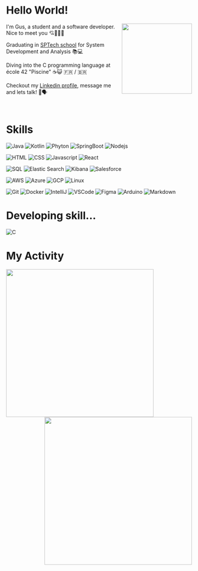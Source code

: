# Hello World!

<img width="190px" align="right" src="/assets/img/maingif.gif">

I'm Gus, a student and a software developer. Nice to meet you 💘👨‍💻🍵

Graduating in <a target="_blank" href="https://www.sptech.school/">SPTech school</a> for System Development and Analysis 📚💻

Diving into the C programming language at école 42 "Piscine" ☕😺 🇫🇷 / 🇧🇷

Checkout my <a target="_blank" href="https://www.linkedin.com/in/gustavooliveiraaa/"> Linkedin profile</a>, message me and lets talk! 🐶🗣️

&emsp;

# Skills
![Java](https://img.shields.io/badge/Java-ed1515?style=for-the-badge) ![Kotlin](https://img.shields.io/badge/Kotlin-ae35e6?style=for-the-badge&labelColor=232F3E&logo=kotlin&logoColor=ae35e6) ![Phyton](https://img.shields.io/badge/python-3670A0?style=for-the-badge&logo=python&logoColor=ffdd54) ![SpringBoot](https://img.shields.io/badge/SpringBoot-6DB33F?style=for-the-badge&labelColor=232F3E&logo=springboot&logoColor=6DB33F) ![Nodejs](https://img.shields.io/badge/Nodejs-3C873A?style=for-the-badge&labelColor=black&logo=nodedotjs&logoColor=3C873A)

![HTML](https://img.shields.io/badge/HTML-E34F26?style=for-the-badge&logo=html5&logoColor=white) ![CSS](https://img.shields.io/badge/CSS-1572B6?style=for-the-badge&logo=css3&logoColor=white) ![Javascript](https://img.shields.io/badge/Javascript-F0DB4F?style=for-the-badge&labelColor=black&logo=javascript&logoColor=F0DB4F) ![React](https://img.shields.io/badge/-React-61DBFB?style=for-the-badge&labelColor=black&logo=react&logoColor=61DBFB)

![SQL](https://img.shields.io/badge/sql-4479A1?style=for-the-badge&labelColor=white&logo=mysql&logoColor=4479A1) ![Elastic Search](https://img.shields.io/badge/elastic-yellow?style=for-the-badge&logo=elasticsearch&labelColor=232F3E) ![Kibana](https://img.shields.io/badge/kibana-cyan?style=for-the-badge&logo=kibana&labelColor=232F3E) ![Salesforce](https://img.shields.io/badge/Salesforce-00A1E0?style=for-the-badge&logo=salesforce&logoColor=white)

![AWS](https://img.shields.io/badge/AWS-FF9900?style=for-the-badge&labelColor=232F3E&logo=amazon-web-services&logoColor=FF9900) ![Azure](https://img.shields.io/badge/Azure-0080ff?style=for-the-badge) ![GCP](https://img.shields.io/badge/google_cloud_plataform-4285F4?style=for-the-badge&labelColor=white&logo=google-cloud&logoColor=4285F4) ![Linux](https://img.shields.io/badge/Linux-black?style=for-the-badge&logo=linux&labelColor=FCC624&logoColor=black) 

![Git](https://img.shields.io/badge/Git-F05032?style=for-the-badge&logo=git&logoColor=white) ![Docker](https://img.shields.io/badge/Docker-2496ED?style=for-the-badge&logo=docker&logoColor=white) ![IntelliJ](https://img.shields.io/badge/Intellij_IDEA-black?style=for-the-badge&logo=intellij-idea&logoColor=white) ![VSCode](https://img.shields.io/badge/vs_code-0078d7?style=for-the-badge&logo=visual%20studio&logoColor=white) ![Figma](https://img.shields.io/badge/Figma-black?style=for-the-badge&logo=figma&logoColor=white) ![Arduino](https://img.shields.io/badge/Arduino-white?style=for-the-badge&logo=arduino&logoColor=00878F) ![Markdown](https://img.shields.io/badge/Markdown-000000?style=for-the-badge&logo=markdown&logoColor=white)

# Developing skill...

 ![C](https://img.shields.io/badge/C_Languague-A8B9CC?style=for-the-badge&labelColor=white&logo=c&logoColor=A8B9CC)

# My Activity

<a href="https://wakatime.com"><img width="400px" align="left" src="https://wakatime.com/share/@4ca7ada9-d058-4862-aa73-c5a1f1330813/064121c3-4b6d-436f-9849-5fe45c209f31.png" /></a>
<a href="https://wakatime.com"><img width="400px" align="right" src="https://wakatime.com/share/@4ca7ada9-d058-4862-aa73-c5a1f1330813/fa8e7005-3a5f-4112-a2c0-5bb0c8eedb20.png" /></a>
